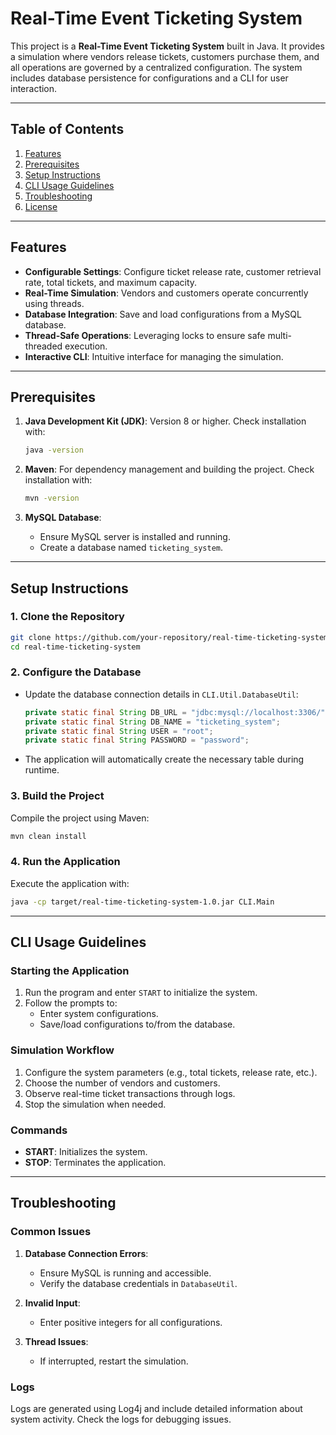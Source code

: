 
# Real-Time Event Ticketing System

This project is a **Real-Time Event Ticketing System** built in Java. It provides a simulation where vendors release tickets, customers purchase them, and all operations are governed by a centralized configuration. The system includes database persistence for configurations and a CLI for user interaction.

---

## Table of Contents
1. [Features](#features)
2. [Prerequisites](#prerequisites)
3. [Setup Instructions](#setup-instructions)
4. [CLI Usage Guidelines](#cli-usage-guidelines)
5. [Troubleshooting](#troubleshooting)
6. [License](#license)

---

## Features

- **Configurable Settings**: Configure ticket release rate, customer retrieval rate, total tickets, and maximum capacity.
- **Real-Time Simulation**: Vendors and customers operate concurrently using threads.
- **Database Integration**: Save and load configurations from a MySQL database.
- **Thread-Safe Operations**: Leveraging locks to ensure safe multi-threaded execution.
- **Interactive CLI**: Intuitive interface for managing the simulation.

---

## Prerequisites

1. **Java Development Kit (JDK)**: Version 8 or higher. Check installation with:
   ```bash
   java -version
   ```

2. **Maven**: For dependency management and building the project. Check installation with:
   ```bash
   mvn -version
   ```

3. **MySQL Database**:
   - Ensure MySQL server is installed and running.
   - Create a database named `ticketing_system`.

---

## Setup Instructions

### 1. Clone the Repository
```bash
git clone https://github.com/your-repository/real-time-ticketing-system.git
cd real-time-ticketing-system
```

### 2. Configure the Database
- Update the database connection details in `CLI.Util.DatabaseUtil`:
   ```java
   private static final String DB_URL = "jdbc:mysql://localhost:3306/";
   private static final String DB_NAME = "ticketing_system";
   private static final String USER = "root";
   private static final String PASSWORD = "password";
   ```

- The application will automatically create the necessary table during runtime.

### 3. Build the Project
Compile the project using Maven:
```bash
mvn clean install
```

### 4. Run the Application
Execute the application with:
```bash
java -cp target/real-time-ticketing-system-1.0.jar CLI.Main
```

---

## CLI Usage Guidelines

### Starting the Application
1. Run the program and enter `START` to initialize the system.
2. Follow the prompts to:
   - Enter system configurations.
   - Save/load configurations to/from the database.

### Simulation Workflow
1. Configure the system parameters (e.g., total tickets, release rate, etc.).
2. Choose the number of vendors and customers.
3. Observe real-time ticket transactions through logs.
4. Stop the simulation when needed.

### Commands
- **START**: Initializes the system.
- **STOP**: Terminates the application.

---

## Troubleshooting

### Common Issues
1. **Database Connection Errors**:
   - Ensure MySQL is running and accessible.
   - Verify the database credentials in `DatabaseUtil`.

2. **Invalid Input**:
   - Enter positive integers for all configurations.

3. **Thread Issues**:
   - If interrupted, restart the simulation.

### Logs
Logs are generated using Log4j and include detailed information about system activity. Check the logs for debugging issues.


